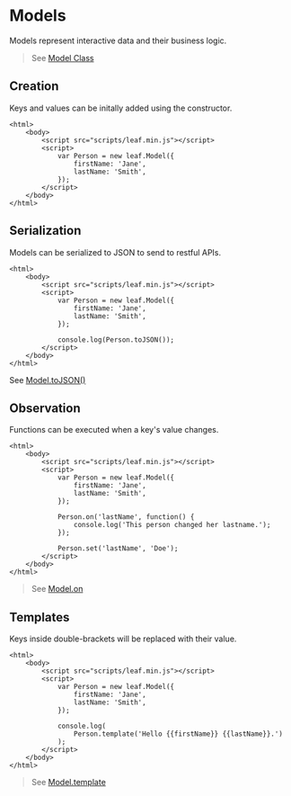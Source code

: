 # Models

Models represent interactive data and their business logic. 

> See [Model Class](https://github.com/leaf-web/leaf.js/blob/master/docs/api.md#leaf.Model)

## Creation

Keys and values can be initally added using the constructor.

	<html>
		<body>
			<script src="scripts/leaf.min.js"></script>
			<script>
				var Person = new leaf.Model({
					firstName: 'Jane',
					lastName: 'Smith',
				});
			</script>
		</body>
	</html>

## Serialization

Models can be serialized to JSON to send to restful APIs.

	<html>
		<body>
			<script src="scripts/leaf.min.js"></script>
			<script>
				var Person = new leaf.Model({
					firstName: 'Jane',
					lastName: 'Smith',
				});

				console.log(Person.toJSON());
			</script>
		</body>
	</html>

See [Model.toJSON()](https://github.com/leaf-web/leaf.js/blob/master/docs/api.md#leaf.Model.toJSON)

## Observation

Functions can be executed when a key's value changes.

	<html>
		<body>
			<script src="scripts/leaf.min.js"></script>
			<script>
				var Person = new leaf.Model({
					firstName: 'Jane',
					lastName: 'Smith',
				});

				Person.on('lastName', function() {
					console.log('This person changed her lastname.');
				});

				Person.set('lastName', 'Doe');
			</script>
		</body>
	</html>

> See [Model.on](https://github.com/leaf-web/leaf.js/blob/master/docs/api.md#leaf.Model.on)

## Templates

Keys inside double-brackets will be replaced with their value. 

	<html>
		<body>
			<script src="scripts/leaf.min.js"></script>
			<script>
				var Person = new leaf.Model({
					firstName: 'Jane',
					lastName: 'Smith',
				});

				console.log(
					Person.template('Hello {{firstName}} {{lastName}}.')
				);
			</script>
		</body>
	</html>

> See [Model.template](https://github.com/leaf-web/leaf.js/blob/master/docs/api.md#leaf.Model.template)
